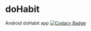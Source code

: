 # doHabit
Android doHabit app
[![Codacy Badge](https://api.codacy.com/project/badge/Grade/56dc928b8cc346eba668c48c860a0e0c)](https://www.codacy.com/app/alex1207/YourHabits?utm_source=github.com&amp;utm_medium=referral&amp;utm_content=alexmozzhakov/YourHabits&amp;utm_campaign=Badge_Grade)

